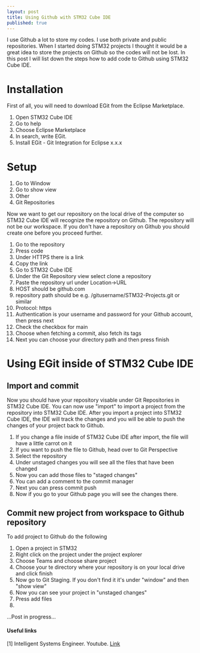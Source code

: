 ```yaml
---
layout: post
title: Using Github with STM32 Cube IDE
published: true
---
```


I use Github a lot to store my codes. I use both private and public repositories. 
When I started doing STM32 projects I thought it would be a great idea to store the projects on Github so the codes will not be lost.
In this post I will list down the steps how to add code to Github using STM32 Cube IDE.

# Installation

First of all, you will need to download EGit from the Eclipse Marketplace.
1. Open STM32 Cube IDE
2. Go to help
3. Choose Eclipse Marketplace
4. In search, write EGit.
5. Install EGit - Git Integration for Eclipse x.x.x

# Setup

1. Go to Window
2. Go to show view
3. Other
4. Git Repositories

Now we want to get our repository on the local drive of the computer so STM32 Cube IDE will recognize the repository on Github.
The repository will not be our workspace.
If you don't have a repository on Github you should create one before you proceed further.

1. Go to the repository
2. Press code
3. Under HTTPS there is a link
4. Copy the link
5. Go to STM32 Cube IDE
6. Under the Git Repository view select clone a repository
7. Paste the repository url under Location->URL
8. HOST should be github.com
9. repository path should be e.g. /gitusername/STM32-Projects.git or similar
10. Protocol: https
11. Authentication is your username and password for your Github account, then press next
12. Check the checkbox for main
13. Choose when fetching a commit, also fetch its tags
14. Next you can choose your directory path and then press finish

# Using EGit inside of STM32 Cube IDE

## Import and commit

Now you should have your repository visable under Git Repositories in STM32 Cube IDE.
You can now use "import" to import a project from the repository into STM32 Cube IDE.
After you import a project into STM32 Cube IDE, the IDE will track the changes and you will be able to push the changes of your project back to Github.

1. If you change a file inside of STM32 Cube IDE after import, the file will have a little carrot on it
2. If you want to push the file to Github, head over to Git Perspective
3. Select the repository
4. Under unstaged changes you will see all the files that have been changed
5. Now you can add those files to "staged changes"
6. You can add a comment to the commit manager
7. Next you can press commit push
8. Now if you go to your Github page you will see the changes there.

## Commit new project from workspace to Github repository

To add project to Github do the following
1. Open a project in STM32
2. Right click on the project under the project explorer
3. Choose Teams and choose share project
4. Choose your te directory where your repository is on your local drive and click finish
5. Now go to Git Staging. If you don't find it it's under "window" and then "show view"
6. Now you can see your project in "unstaged changes"
7. Press add files
8. 

...Post in progress...

#### Useful links

[1] Intelligent Systems Engineer. Youtube. [Link](https://www.youtube.com/watch?v=8kc77A6so7o)

